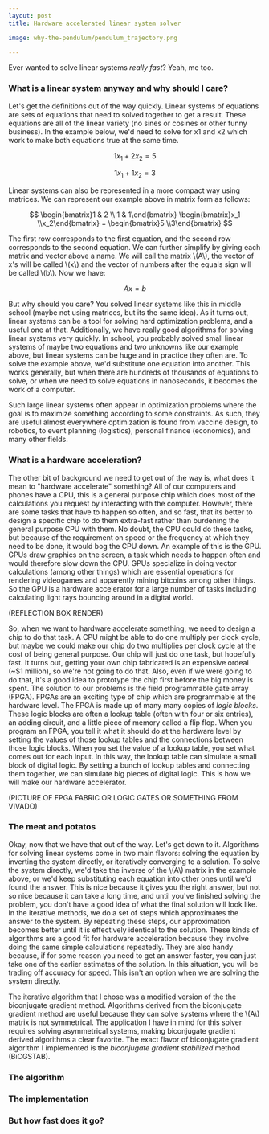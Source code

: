 ```yaml
---
layout: post
title: Hardware accelerated linear system solver

image: why-the-pendulum/pendulum_trajectory.png

---
```


Ever wanted to solve linear systems <em>really fast</em>? Yeah, me too.

### What is a linear system anyway and why should I care?

Let's get the definitions out of the way quickly. Linear systems of equations are sets of equations that need to solved together to get a result. These equations are all of the linear variety (no sines or cosines or other funny business). In the example below, we'd need to solve for x1 and x2 which work to make both equations true at the same time.

$$ 1 x_1 + 2 x_2 = 5 $$

$$ 1 x_1 + 1 x_2 = 3 $$

Linear systems can also be represented in a more compact way using matrices. We can represent our example above in matrix form as follows:

$$ \begin{bmatrix}1 & 2 \\ 1 & 1\end{bmatrix}    \begin{bmatrix}x_1 \\x_2\end{bmatrix}  = \begin{bmatrix}5 \\3\end{bmatrix} $$

The first row corresponds to the first equation, and the second row corresponds to the second equation. We can further simplify by giving each matrix and vector above a name. We will call the matrix \\(A\\), the vector of x's will be called \\(x\\) and the vector of numbers after the equals sign will be called \\(b\\). Now we have:

$$ Ax = b $$

But why should you care? You solved linear systems like this in middle school (maybe not using matrices, but its the same idea). As it turns out, linear systems can be a tool for solving hard optimization problems, and a useful one at that. Additionally, we have really good algorithms for solving linear systems very quickly. In school, you probably solved small linear systems of maybe two equations and two unknowns like our example above, but linear systems can be huge and in practice they often are. To solve the example above, we'd substitute one equation into another. This works generally, but when there are hundreds of thousands of equations to solve, or when we need to solve equations in nanoseconds, it becomes the work of a computer. 

Such large linear systems often appear in optimization problems where the goal is to maximize something according to some constraints. As such, they are useful almost everywhere optimization is found from vaccine design, to robotics, to event planning (logistics), personal finance (economics), and many other fields.

### What is a hardware acceleration?

The other bit of background we need to get out of the way is, what does it mean to "hardware accelerate" something? All of our computers and phones have a CPU, this is a general purpose chip which does most of the calculations you request by interacting with the computer. However, there are some tasks that have to happen so often, and so fast, that its better to design a specific chip to do them extra-fast rather than burdening the general purpose CPU with them. No doubt, the CPU could do these tasks, but because of the requirement on speed or the frequency at which they need to be done, it would bog the CPU down. An example of this is the GPU. GPUs draw graphics on the screen, a task which needs to happen often and would therefore slow down the CPU. GPUs specialize in doing vector calculations (among other things) which are essential operations for rendering videogames and apparently mining bitcoins among other things. So the GPU is a hardware accelerator for a large number of tasks including calculating light rays bouncing around in a digital world. 

(REFLECTION BOX RENDER)

So, when we want to hardware accelerate something, we need to design a chip to do that task. A CPU might be able to do one multiply per clock cycle, but maybe we could make our chip do two multiplies per clock cycle at the cost of being general purpose. Our chip will just do one task, but hopefully fast. It turns out, getting your own chip fabricated is an expensive ordeal (~$1 million), so we're not going to do that. Also, even if we were going to do that, it's a good idea to prototype the chip first before the big money is spent. The solution to our problems is the field programmable gate array (FPGA). FPGAs are an exciting type of chip which are programmable at the hardware level. The FPGA is made up of many many copies of <em>logic blocks</em>. These logic blocks are often a lookup table (often with four or six entries), an adding circuit, and a little piece of memory called a flip flop. When you program an FPGA, you tell it what it should do at the hardware level by setting the values of those lookup tables and the connections between those logic blocks. When you set the value of a lookup table, you set what comes out for each input. In this way, the lookup table can simulate a small block of digital logic. By setting a bunch of lookup tables and connecting them together, we can simulate big pieces of digital logic. This is how we will make our hardware accelerator.

(PICTURE OF FPGA FABRIC OR LOGIC GATES OR SOMETHING FROM VIVADO)

### The meat and potatos

Okay, now that we have that out of the way. Let's get down to it. Algorithms for solving linear systems come in two main flavors: solving the equation by inverting the system directly, or iteratively converging to a solution. To solve the system directly, we'd take the inverse of the \\(A\\) matrix in the example above, or we'd keep substituting each equation into other ones until we'd found the answer. This is nice because it gives you the right answer, but not so nice because it can take a long time, and until you've finished solving the problem, you don't have a good idea of what the final solution will look like. In the iterative methods, we do a set of steps which approximates the answer to the system. By repeating these steps, our approximation becomes better until it is effectively identical to the solution. These kinds of algorithms are a good fit for hardware acceleration because they involve doing the same simple calculations repeatedly. They are also handy because, if for some reason you need to get an answer faster, you can just take one of the earlier estimates of the solution. In this situation, you will be trading off accuracy for speed. This isn't an option when we are solving the system directly. 

The iterative algorithm that I chose was a modified version of the the biconjugate gradient method. Algorithms derived from the biconjugate gradient method are useful because they can solve systems where the \\(A\\) matrix is not symmetrical. The application I have in mind for this solver requires solving asymmetrical systems, making biconjugate gradient derived algorithms a clear favorite. The exact flavor of biconjugate gradient algorithm I implemented is the <em>biconjugate gradient stabilized</em> method (BiCGSTAB).

### The algorithm


### The implementation


### But how fast does it go?